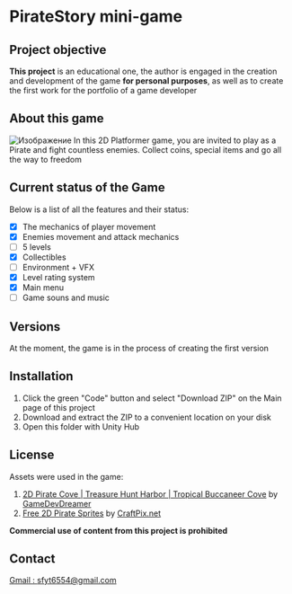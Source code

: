# PirateStory mini-game

## Project objective
**This project** is an educational one, the author is engaged in the creation and development of the game **for personal purposes**, as well as to create the first work for the portfolio of a game developer 

## About this game
![Изображение](https://downloader.disk.yandex.ru/preview/4b168e395d2e1d7fe417d50f02f60d8b18a5b8444907d2ed8ccbd1a255c24ea1/65c26496/sjfsPRTIDKR1imbE1sakF2_YzOR1OZ1zXJ7jGjzgQcetr-sIJjlu3-mOycuReMwQFW7_xhjoqkGuYiEqlWHkUg%3D%3D?uid=0&filename=Screenshot.jpg&disposition=inline&hash=&limit=0&content_type=image%2Fjpeg&owner_uid=0&tknv=v2&size=2560x1414 "Game Screenshot")
In this 2D Platformer game, you are invited to play as a Pirate and fight countless enemies. Collect coins, special items and go all the way to freedom

## Current status of the Game
Below is a list of all the features and their status:
- [x] The mechanics of player movement
- [x] Enemies movement and attack mechanics
- [ ] 5 levels
- [x] Collectibles
- [ ] Environment + VFX
- [x] Level rating system
- [x] Main menu
- [ ] Game souns and music

## Versions
At the moment, the game is in the process of creating the first version

## Installation
1. Click the green "Code" button and select "Download ZIP" on the Main page of this project
2. Download and extract the ZIP to a convenient location on your disk
3. Open this folder with Unity Hub

## License
Assets were used in the game:
1. [2D Pirate Cove | Treasure Hunt Harbor | Tropical Buccaneer Cove](https://assetstore.unity.com/packages/2d/environments/2d-pirate-cove-treasure-hunt-harbor-tropical-buccaneer-cove-258142#asset_quality) by [GameDevDreamer](https://assetstore.unity.com/publishers/84286)
2. [Free 2D Pirate Sprites](https://free-game-assets.itch.io/free-2d-pirate-sprites?download) by [CraftPix.net](https://craftpix.net/)

**Commercial use of content from this project is prohibited**

## Contact
[Gmail : ](sfyt6554@gmail.com) sfyt6554@gmail.com

